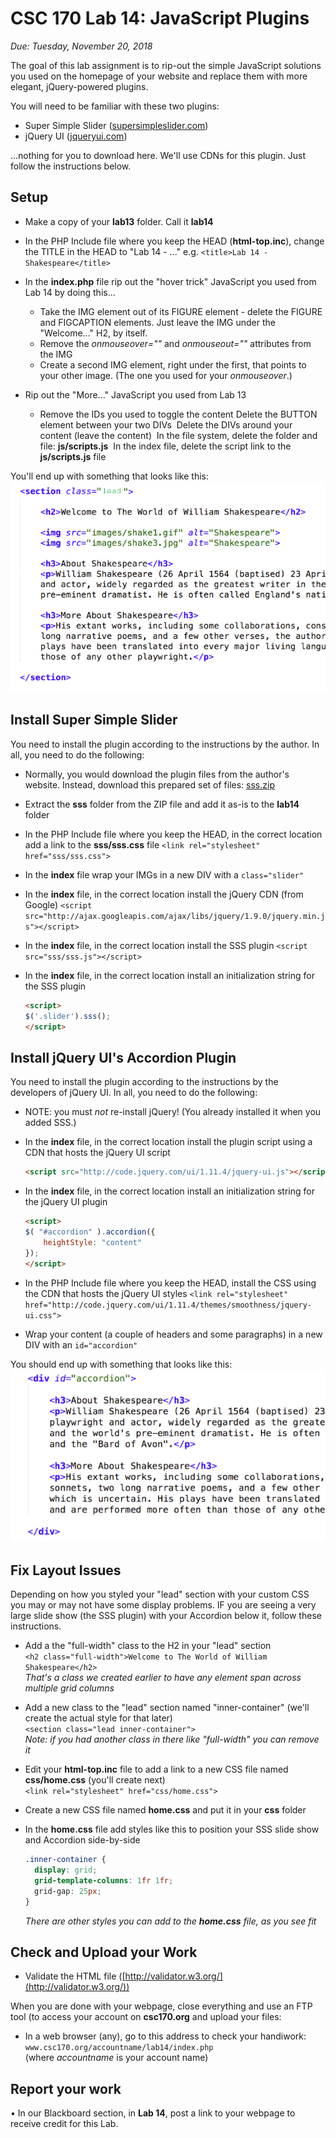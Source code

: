 # CSC 170 Lab 14: JavaScript Plugins
*Due: Tuesday, November 20, 2018*

The goal of this lab assignment is to rip-out the simple JavaScript solutions you used on the homepage of your website and replace them with more elegant, jQuery-powered plugins.

You will need to be familiar with these two plugins:

- Super Simple Slider ([supersimpleslider.com](http://supersimpleslider.com))
- jQuery UI ([jqueryui.com](http://jqueryui.com)) 

...nothing for you to download here. We'll use CDNs for this plugin. Just follow the instructions below.


## Setup

- Make a copy of your **lab13** folder.  Call it **lab14**

- In the PHP Include file where you keep the HEAD (**html-top.inc**), change the TITLE in the HEAD  to "Lab 14 - ..."  e.g.  `<title>Lab 14 - Shakespeare</title>` 

- In the **index.php** file rip out the "hover trick" JavaScript you used from Lab 14 by doing this...

	- Take the IMG element out of its FIGURE element - delete the FIGURE and FIGCAPTION elements.  Just leave the IMG under the "Welcome..." H2, by itself.
	- Remove the *onmouseover=""* and *onmouseout=""* attributes from the IMG
	- Create a second IMG element, right under the first, that points to your other image.  (The one you used for your *onmouseover*.)

- Rip out the "More..." JavaScript you used from Lab 13
	-	Remove the IDs you used to toggle the content
			Delete the BUTTON element between your two DIVs
		​	Delete the DIVs around your content (leave the content)
		​	In the file system, delete the folder and file: **js/scripts.js**
		​	In the index file, delete the script link to the **js/scripts.js** file

You'll end up with something that looks like this:
![section of HTML](media/code-snippet1.png "something that looks like this")

## Install Super Simple Slider
You need to install the plugin according to the instructions by the author.  In all, you need to do the following:
- Normally, you would download the plugin files from the author's website.  Instead, download this prepared set of files: [sss.zip](sss.zip)

- Extract the **sss** folder from the ZIP file and add it as-is to the **lab14** folder

- In the PHP Include file where you keep the HEAD, in the correct location add a link to the **sss/sss.css** file
  `<link rel="stylesheet" href="sss/sss.css">`

- In the **index** file wrap your IMGs in a new DIV with a `class="slider"`

- In the **index** file, in the correct location install the jQuery CDN (from Google)
  `<script src="http://ajax.googleapis.com/ajax/libs/jquery/1.9.0/jquery.min.js"></script>`

- In the **index** file, in the correct location install the SSS plugin `<script src="sss/sss.js"></script>`

- In the **index** file, in the correct location install an initialization string for the SSS plugin

  ```html
  <script>
  $('.slider').sss();
  </script>
  ```

## Install jQuery UI's Accordion Plugin
You need to install the plugin according to the instructions by the developers of jQuery UI.  In all, you need to do the following:

- NOTE: you must *not* re-install jQuery!  (You already installed it when you added SSS.)
- In the **index** file, in the correct location install the plugin script using a CDN that hosts the jQuery UI script

	```html
	<script src="http://code.jquery.com/ui/1.11.4/jquery-ui.js"></script>
	```

- In the **index** file, in the correct location install an initialization string for the jQuery UI plugin

	```html
	<script>
	$( "#accordion" ).accordion({
		heightStyle: "content"
	});
	</script>
	```

- In the PHP Include file where you keep the HEAD, install the CSS using the CDN that hosts the jQuery UI styles
`<link rel="stylesheet" href="http://code.jquery.com/ui/1.11.4/themes/smoothness/jquery-ui.css">`

- Wrap your content (a couple of headers and some paragraphs) in a new DIV with an `id="accordion"`

You should end up with something that looks like this:
![section of HTML](media/code-snippet2.png "something that looks like this")

## Fix Layout Issues

Depending on how you styled your "lead" section with your custom CSS you may or may not have some display problems.  IF you are seeing a very large slide show (the SSS plugin) with your Accordion below it, follow these instructions.

- Add a the "full-width" class to the H2 in your "lead" section<br>`<h2 class="full-width">Welcome to The World of William Shakespeare</h2>`<br>*That's a class we created earlier to have any element span across multiple grid columns*
- Add a new class to the "lead" section named "inner-container" (we'll create the actual style for that later)<br>`<section class="lead inner-container">`<br>*Note: if you had another class in there like "full-width" you can remove it*
- Edit your **html-top.inc** file to add a link to a new CSS file named **css/home.css** (you'll create next)<br>`<link rel="stylesheet" href="css/home.css">`

- Create a new CSS file named **home.css** and put it in your **css** folder

- In the **home.css** file add styles like this to position your SSS slide show and Accordion side-by-side<br>

  ```css
  .inner-container {
  	display: grid;
  	grid-template-columns: 1fr 1fr;
  	grid-gap: 25px;
  }
  ```
  _There are other styles you can add to the **home.css** file, as you see fit_


## Check and Upload your Work

- Validate the HTML file ([http://validator.w3.org/](http://validator.w3.org/))

When you are done with your webpage, close everything and use an FTP tool (to access your account on **csc170.org** and upload your files:

- In a web browser (any), go to this address to check your handiwork: 
	```www.csc170.org/accountname/lab14/index.php```<br>
	(where *accountname* is your account name)

## Report your work
•	In our Blackboard section, in **Lab 14**, post a link to your webpage to receive credit for this Lab. 
